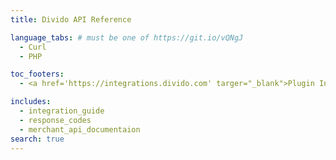 ```yaml
---
title: Divido API Reference

language_tabs: # must be one of https://git.io/vQNgJ
  - Curl
  - PHP

toc_footers:
  - <a href='https://integrations.divido.com' targer="_blank">Plugin Installation Instructions</a>

includes:
  - integration_guide
  - response_codes
  - merchant_api_documentaion
search: true
---
```




